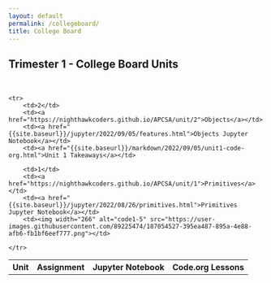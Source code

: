 ```yaml
---
layout: default
permalink: /collegeboard/
title: College Board
---
```

## Trimester 1 - College Board Units
<br>
<table>
    <tr>
     <th>Unit</th>
     <th>Assignment</th>
     <th>Jupyter Notebook</th>
     <th>Code.org Lessons</th>
    </tr>

    <tr>
        <td>2</td>
        <td><a href="https://nighthawkcoders.github.io/APCSA/unit/2">Objects</a></td>
        <td><a href="{{site.baseurl}}/jupyter/2022/09/05/features.html">Objects Jupyter Notebook</a></td>
        <td><a href="{{site.baseurl}}/markdown/2022/09/05/unit1-code-org.html">Unit 1 Takeaways</a></td>

        <td>1</td>
        <td><a href="https://nighthawkcoders.github.io/APCSA/unit/1">Primitives</a></td>
        <td><a href="{{site.baseurl}}/jupyter/2022/08/26/primitives.html">Primitives Jupyter Notebook</a></td>
        <td><img width="266" alt="code1-5" src="https://user-images.githubusercontent.com/89225474/187054527-395ea487-895a-4e88-afb6-fb1bf6eef777.png"></td>
        
    </tr>

</table>
